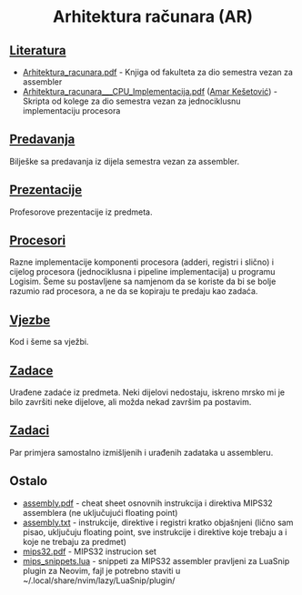 <h1 style="text-align: center;">Arhitektura računara (AR)</h1>

## [Literatura](./Literatura)
- [Arhitektura_racunara.pdf](./Literatura/Arhitektura_racunara.pdf) - Knjiga od fakulteta za dio semestra vezan za assembler 
- [Arhitektura_racunara___CPU_Implementacija.pdf](./Literatura/Arhitektura_racunara___CPU_Implementacija.pdf) ([Amar Kešetović](https://github.com/kesetovic)) - Skripta od kolege za dio semestra vezan za jednociklusnu implementaciju procesora

## [Predavanja](./Predavanja)
Bilješke sa predavanja iz dijela semestra vezan za assembler.

## [Prezentacije](./Prezentacije)
Profesorove prezentacije iz predmeta.

## [Procesori](./Procesori)
Razne implementacije komponenti procesora (adderi, registri i slično) i cijelog procesora (jednociklusna i pipeline implementacija) u programu Logisim. Šeme su postavljene sa namjenom da se koriste da bi se bolje razumio rad procesora, a ne da se kopiraju te predaju kao zadaća.

## [Vjezbe](./Vjezbe)
Kod i šeme sa vježbi.

## [Zadace](./Zadace)
Urađene zadaće iz predmeta. Neki dijelovi nedostaju, iskreno mrsko mi je bilo završiti neke dijelove, ali možda nekad završim pa postavim.

## [Zadaci](./Zadaci)
Par primjera samostalno izmišljenih i urađenih zadataka u assembleru.

## Ostalo
- [assembly.pdf](./assembly.pdf) - cheat sheet osnovnih instrukcija i direktiva MIPS32 assemblera (ne uključujući floating point)
- [assembly.txt](./assembly.txt) - instrukcije, direktive i registri kratko objašnjeni (lično sam pisao, uključuju floating point, sve instrukcije i direktive koje trebaju a i koje ne trebaju za predmet)
- [mips32.pdf](./mips32.pdf) - MIPS32 instrucion set
- [mips_snippets.lua](./mips_snippets.lua) - snippeti za MIPS32 assembler pravljeni za LuaSnip plugin za Neovim, fajl je potrebno staviti u ~/.local/share/nvim/lazy/LuaSnip/plugin/
